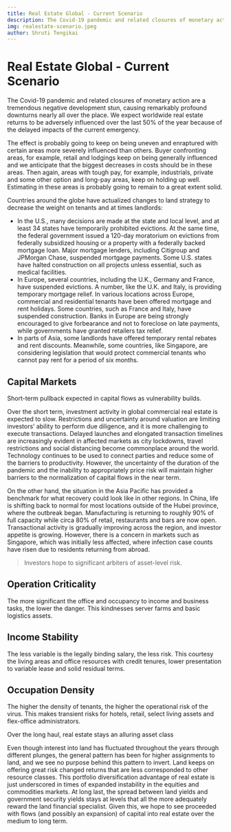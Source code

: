 ```yaml
---
title: Real Estate Global - Current Scenario
description: The Covid-19 pandemic and related closures of monetary action are a tremendous negative development stun, causing remarkably profound downturns nearly all over the place. We expect worldwide real estate returns to be adversely influenced over the last 50% of the year because of the delayed impacts of the current emergency. 
img: realestate-scenario.jpeg
author: Shruti Tengikai
---
```


# Real Estate Global - Current Scenario

The Covid-19 pandemic and related closures of monetary action are a tremendous negative development stun, causing remarkably profound downturns nearly all over the place. We expect worldwide real estate returns to be adversely influenced over the last 50% of the year because of the delayed impacts of the current emergency. 

The effect is probably going to keep on being uneven and enraptured with certain areas more severely influenced than others. Buyer confronting areas, for example, retail and lodgings keep on being generally influenced and we anticipate that the biggest decreases in costs should be in these areas. Then again, areas with tough pay, for example, industrials, private and some other option and long-pay areas, keep on holding up well. Estimating in these areas is probably going to remain to a great extent solid.

Countries around the globe have actualized changes to land strategy to decrease the weight on tenants and at times landlords:

- In the U.S., many decisions are made at the state and local level, and at least 34 states have temporarily prohibited evictions. At the same time, the federal government issued a 120-day moratorium on evictions from federally subsidized housing or a property with a federally backed mortgage loan. Major mortgage lenders, including Citigroup and JPMorgan Chase, suspended mortgage payments. Some U.S. states have halted construction on all projects unless essential, such as medical facilities.
- In Europe, several countries, including the U.K., Germany and France, have suspended evictions. A number, like the U.K. and Italy, is providing temporary mortgage relief. In various locations across Europe, commercial and residential tenants have been offered mortgage and rent holidays. Some countries, such as France and Italy, have suspended construction. Banks in Europe are being strongly encouraged to give forbearance and not to foreclose on late payments, while governments have granted retailers tax relief.
- In parts of Asia, some landlords have offered temporary rental rebates and rent discounts. Meanwhile, some countries, like Singapore, are considering legislation that would protect commercial tenants who cannot pay rent for a period of six months.

## Capital Markets

Short-term pullback expected in capital flows as vulnerability builds.

Over the short term, investment activity in global commercial real estate is expected to slow. Restrictions and uncertainty around valuation are limiting investors’ ability to perform due diligence, and it is more challenging to execute transactions. Delayed launches and elongated transaction timelines are increasingly evident in affected markets as city lockdowns, travel restrictions and social distancing become commonplace around the world. Technology continues to be used to connect parties and reduce some of the barriers to productivity. However, the uncertainty of the duration of the pandemic and the inability to appropriately price risk will maintain higher barriers to the normalization of capital flows in the near term.  

On the other hand, the situation in the Asia Pacific has provided a benchmark for what recovery could look like in other regions. In China, life is shifting back to normal for most locations outside of the Hubei province, where the outbreak began. Manufacturing is returning to roughly 90% of full capacity while circa 80% of retail, restaurants and bars are now open. Transactional activity is gradually improving across the region, and investor appetite is growing. However, there is a concern in markets such as Singapore, which was initially less affected, where infection case counts have risen due to residents returning from abroad.

> Investors hope to significant arbiters of asset-level risk.

## Operation Criticality
The more significant the office and occupancy to income and business tasks, the lower the danger. This kindnesses server farms and basic logistics assets.
## Income Stability
The less variable is the legally binding salary, the less risk. This courtesy the living areas and office resources with credit tenures, lower presentation to variable lease and solid residual terms.
## Occupation Density
The higher the density of tenants, the higher the operational risk of the virus. This makes transient risks for hotels, retail, select living assets and flex-office administrators.

Over the long haul, real estate stays an alluring asset class

Even though interest into land has fluctuated throughout the years through different plunges, the general pattern has been for higher assignments to land, and we see no purpose behind this pattern to invert. Land keeps on offering great risk changed returns that are less corresponded to other resource classes. This portfolio diversification advantage of real estate is just underscored in times of expanded instability in the equities and commodities markets.  At long last, the spread between land yields and government security yields stays at levels that all the more adequately reward the land financial specialist. Given this, we hope to see proceeded with flows (and possibly an expansion) of capital into real estate over the medium to long term.